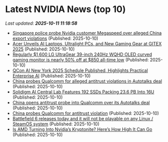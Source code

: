 # Latest NVIDIA News (top 10)
_Last updated: **2025-10-11 11:18:58**_

- [Singapore police probe Nvidia customer Megaspeed over alleged China export violations](https://www.cnbc.com/2025/10/10/singapore-us-investigate-nvidia-client-megaspeed-export-controls-violation.html) (Published: 2025-10-10)
- [Acer Unveils AI Laptops, Ultralight PCs, and New Gaming Gear at GITEX 2025](https://me.pcmag.com/en/laptops/32808/acer-unveils-ai-laptops-ultralight-pcs-and-new-gaming-gear-at-gitex-2025) (Published: 2025-10-10)
- [Regularly $1,600 LG UltraGear 39-inch 240Hz WQHD OLED curved gaming monitor is nearly 50% off at $850 all-time low](http://9to5toys.com/2025/10/10/lg-ultragear-39-inch-240hz-wqhd-oled-curved-gaming-monitor-nearly-50-off/) (Published: 2025-10-10)
- [QCon AI New York 2025 Schedule Published, Highlights Practical Enterprise AI](https://www.infoq.com/news/2025/10/qcon-ai-2025-schedule/) (Published: 2025-10-10)
- [China probes Qualcomm for alleged antitrust violations in Autotalks deal](https://www.thehindubusinessline.com/info-tech/china-probes-qualcomm-for-alleged-antitrust-violations-in-autotalks-deal/article70147675.ece) (Published: 2025-10-10)
- [Solidigm AI Central Lab Features 192 SSDs Packing 23.6 PB Into 16U](https://www.techpowerup.com/341765/solidigm-ai-central-lab-features-192-ssds-packing-23-6-pb-into-16u) (Published: 2025-10-10)
- [China opens antitrust probe into Qualcomm over its Autotalks deal](https://finance.yahoo.com/news/china-opens-antitrust-probe-qualcomm-105040227.html) (Published: 2025-10-10)
- [China probes Qualcomm for antitrust violation](https://www.finextra.com/newsarticle/46741/china-probes-qualcomm-for-antitrust-violation) (Published: 2025-10-10)
- [Battlefield 6 releases today and it will not be playable on any Linux / SteamOS system](https://www.gamingonlinux.com/2025/10/battlefield-6-releases-today-and-it-will-not-be-playable-on-any-linux-steamos-system/.) (Published: 2025-10-10)
- [Is AMD Turning Into Nvidia’s Kryptonite? Here’s How High It Can Go](https://biztoc.com/x/59a23df1b7ce1537) (Published: 2025-10-10)
